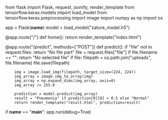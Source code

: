 from flask import Flask, request, jsonify, render_template
from tensorflow.keras.models import load_model
from tensorflow.keras.preprocessing import image
import numpy as np
import os

app = Flask(__name__)
model = load_model("zature_model.h5")

@app.route("/")
def home():
    return render_template("index.html")

@app.route("/predict", methods=["POST"])
def predict():
    if "file" not in request.files:
        return "No file part"
    file = request.files["file"]
    if file.filename == "":
        return "No selected file"
    if file:
        filepath = os.path.join("uploads", file.filename)
        file.save(filepath)

        img = image.load_img(filepath, target_size=(224, 224))
        img_array = image.img_to_array(img)
        img_array = np.expand_dims(img_array, axis=0)
        img_array /= 255.0

        prediction = model.predict(img_array)
        result = "Pneumonia" if prediction[0][0] > 0.5 else "Normal"
        return render_template("result.html", prediction=result)

if __name__ == "__main__":
    app.run(debug=True)
